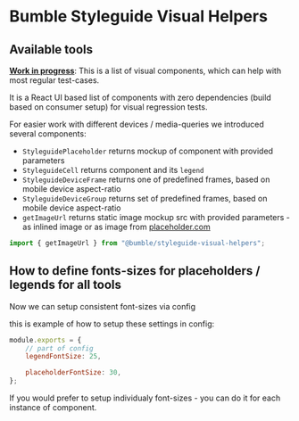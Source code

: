 # Bumble Styleguide Visual Helpers

## Available tools

**[Work in progress](#to-do)**: This is a list of visual components, which can help with most regular test-cases.

It is a React UI based list of components with zero dependencies (build based on consumer setup) for visual regression tests.

For easier work with different devices / media-queries we introduced several components:

-   `StyleguidePlaceholder` returns mockup of component with provided parameters
-   `StyleguideCell` returns component and its `legend`
-   `StyleguideDeviceFrame` returns one of predefined frames, based on mobile device aspect-ratio
-   `StyleguideDeviceGroup` returns set of predefined frames, based on mobile device aspect-ratio
-   `getImageUrl` returns static image mockup src with provided parameters - as inlined image or as image from [placeholder.com](https://placeholder.com)

```js
import { getImageUrl } from "@bumble/styleguide-visual-helpers";
```

## How to define fonts-sizes for placeholders / legends for all tools

Now we can setup consistent font-sizes via config

this is example of how to setup these settings in config:

```js
module.exports = {
    // part of config
    legendFontSize: 25,

    placeholderFontSize: 30,
};
```

If you would prefer to setup individualy font-sizes - you can do it for each instance of component.
